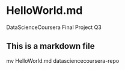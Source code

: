 HelloWorld.md
=============

DataScienceCoursera Final Project Q3
## This is a markdown file
mv HelloWorld.md datasciencecoursera-repo
